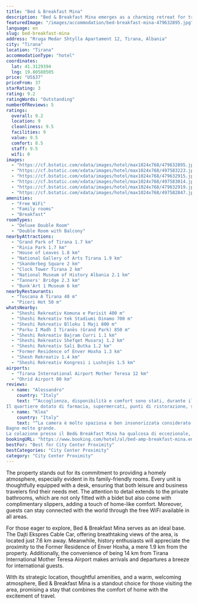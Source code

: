 ```yaml
---
title: "Bed & Breakfast Mina"
description: "Bed & Breakfast Mina emerges as a charming retreat for travelers seeking comfort and convenience in the heart of the city."
featuredImage: "/images/accommodation/bed-breakfast-mina-479632895.jpg"
language: en
slug: bed-breakfast-mina
address: "Rruga Medar Shtylla Apartament 12, Tirana, Albania"
city: "Tirana"
location: "Tirana"
accommodationType: "hotel"
coordinates:
  lat: 41.3129394
  lng: 19.80580505
price: "US$37"
priceFrom: 37
starRating: 3
rating: 9.2
ratingWords: "Outstanding"
numberOfReviews: 5
ratings:
  overall: 9.2
  location: 9
  cleanliness: 9.5
  facilities: 9
  value: 9.5
  comfort: 8.5
  staff: 9.5
  wifi: 0
images:
  - "https://cf.bstatic.com/xdata/images/hotel/max1024x768/479632895.jpg?k=cb490f3284fdebf4d7bd8a7ba7f3cd41e06089fcdd596f19835484029264ab34&o=&hp=1"
  - "https://cf.bstatic.com/xdata/images/hotel/max1024x768/497583223.jpg?k=ab928ec7035fdceaeba4df3600f190fc89636d6d2f7c3a89bede3f4791026081&o=&hp=1"
  - "https://cf.bstatic.com/xdata/images/hotel/max1024x768/479632915.jpg?k=9daa746456ce2ace7d58d14b1e767542db47e24f8659e4c96198b26ce28b3ad6&o=&hp=1"
  - "https://cf.bstatic.com/xdata/images/hotel/max1024x768/497583014.jpg?k=9113a238ba3c8038ba4f8d49ea45a0ae751b5669662f998039edef7107117166&o=&hp=1"
  - "https://cf.bstatic.com/xdata/images/hotel/max1024x768/479632919.jpg?k=35fdda427cdf487ea3cb4783812140068bddaec855773a9716767ac856a4b77f&o=&hp=1"
  - "https://cf.bstatic.com/xdata/images/hotel/max1024x768/497582847.jpg?k=ee0cc0754174f14acfef5fb5617bd9ea375505639818c85a8d53305279ab7b61&o=&hp=1"
amenities:
  - "Free WiFi"
  - "Family rooms"
  - "Breakfast"
roomTypes:
  - "Deluxe Double Room"
  - "Double Room with Balcony"
nearbyAttractions:
  - "Grand Park of Tirana 1.7 km"
  - "Rinia Park 1.7 km"
  - "House of Leaves 1.8 km"
  - "National Gallery of Arts Tirana 1.9 km"
  - "Skanderbeg Square 2 km"
  - "Clock Tower Tirana 2 km"
  - "National Museum of History Albania 2.1 km"
  - "Tanners' Bridge 2.3 km"
  - "Bunk'Art 1 Museum 6 km"
nearbyRestaurants:
  - "Toscana A Tirana 40 m"
  - "Piceri Hot 50 m"
whatsNearby:
  - "Sheshi Rekreativ Komuna e Parisit 400 m"
  - "Sheshi Rekreativ tek Stadiumi Dinamo 700 m"
  - "Sheshi Rekreativ Blloku 1 Maji 800 m"
  - "Parku I Madh I Tiranës (Grand Park) 850 m"
  - "Sheshi Rekreativ Bajram Curri 1.1 km"
  - "Sheshi Rekreativ Shefqet Musaraj 1.2 km"
  - "Sheshi Rekreativ Sali Butka 1.2 km"
  - "Former Residence of Enver Hoxha 1.3 km"
  - "Shesh Rekreativ 1.4 km"
  - "Sheshi Rekreativ Kongresi i Lushnjës 1.5 km"
airports:
  - "Tirana International Airport Mother Teresa 12 km"
  - "Ohrid Airport 80 km"
reviews:
  - name: "Alessandro"
    country: "Italy"
    text: "“Accoglienza, disponibilità e comfort sono stati, durante il mio soggiorno, i punti di forza.
Il quartiere dotato di farmacia, supermercati, punti di ristorazione, stazione dei taxi è, a mio avviso, strategicamente ideale per assaporare lo stile...”"
  - name: "Klea"
    country: "Italy"
    text: "“La camera è molto spaziosa e ben insonorizzata considerato che si trova vicino al centro di Tirana.
Bagno molto grande.
La colazione presso il Bed& Breakfast Mina ha qualcosa di eccezionale, in quanto a differenza di altri si distingueva per la...”"
bookingURL: "https://www.booking.com/hotel/al/bed-amp-breakfast-mina.en-gb.html?aid=8035640"
bestFor: "Best for City Center Proximity"
bestCategories: "City Center Proximity"
category: "City Center Proximity"
---
```


The property stands out for its commitment to providing a homely atmosphere, especially evident in its family-friendly rooms. Every unit is thoughtfully equipped with a desk, ensuring that both leisure and business travelers find their needs met. The attention to detail extends to the private bathrooms, which are not only fitted with a bidet but also come with complimentary slippers, adding a touch of home-like comfort. Moreover, guests can stay connected with the world through the free WiFi available in all areas.

For those eager to explore, Bed & Breakfast Mina serves as an ideal base. The Dajti Ekspres Cable Car, offering breathtaking views of the area, is located just 7.6 km away. Meanwhile, history enthusiasts will appreciate the proximity to the Former Residence of Enver Hoxha, a mere 1.9 km from the property. Additionally, the convenience of being 14 km from Tirana International Mother Teresa Airport makes arrivals and departures a breeze for international guests.

With its strategic location, thoughtful amenities, and a warm, welcoming atmosphere, Bed & Breakfast Mina is a standout choice for those visiting the area, promising a stay that combines the comfort of home with the excitement of travel.